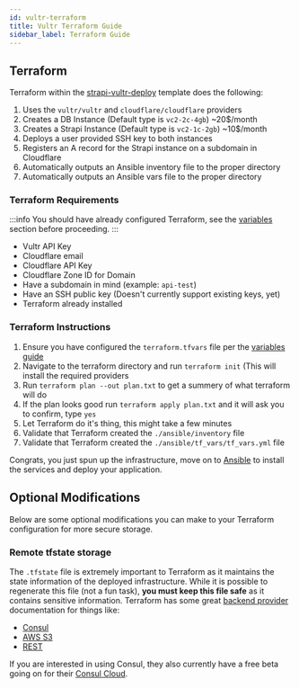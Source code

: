 ```yaml
---
id: vultr-terraform
title: Vultr Terraform Guide
sidebar_label: Terraform Guide
---
```


## Terraform

Terraform within the [strapi-vultr-deploy](https://github.com/derrickmehaffy/strapi-vultr-deploy) template does the following:

1. Uses the `vultr/vultr` and `cloudflare/cloudflare` providers
2. Creates a DB Instance (Default type is `vc2-2c-4gb`) ~20$/month
3. Creates a Strapi Instance (Default type is `vc2-1c-2gb`) ~10$/month
4. Deploys a user provided SSH key to both instances
5. Registers an A record for the Strapi instance on a subdomain in Cloudflare
6. Automatically outputs an Ansible inventory file to the proper directory
7. Automatically outputs an Ansible vars file to the proper directory

### Terraform Requirements

:::info
You should have already configured Terraform, see the [variables](./vultr-variables.md) section before proceeding.
:::

- Vultr API Key
- Cloudflare email
- Cloudflare API Key
- Cloudflare Zone ID for Domain
- Have a subdomain in mind (example: `api-test`)
- Have an SSH public key (Doesn't currently support existing keys, yet)
- Terraform already installed

### Terraform Instructions

1. Ensure you have configured the `terraform.tfvars` file per the [variables guide](./vultr-variables.md#terraform-variables)
2. Navigate to the terraform directory and run `terraform init` (This will install the required providers
3. Run `terraform plan --out plan.txt` to get a summery of what terraform will do
4. If the plan looks good run `terraform apply plan.txt` and it will ask you to confirm, type `yes`
5. Let Terraform do it's thing, this might take a few minutes
6. Validate that Terraform created the `./ansible/inventory` file
7. Validate that Terraform created the `./ansible/tf_vars/tf_vars.yml` file

Congrats, you just spun up the infrastructure, move on to [Ansible](./vultr-ansible.md) to install the services and deploy your application.

## Optional Modifications

Below are some optional modifications you can make to your Terraform configuration for more secure storage.

### Remote tfstate storage

The `.tfstate` file is extremely important to Terraform as it maintains the state information of the deployed infrastructure. While it is possible to regenerate this file (not a fun task), **you must keep this file safe** as it contains sensitive information. Terraform has some great [backend provider](https://www.terraform.io/docs/language/settings/backends/index.html) documentation for things like:

- [Consul](https://www.terraform.io/docs/language/settings/backends/consul.html)
- [AWS S3](https://www.terraform.io/docs/language/settings/backends/s3.html)
- [REST](https://www.terraform.io/docs/language/settings/backends/http.html)

If you are interested in using Consul, they also currently have a free beta going on for their [Consul Cloud](https://www.hashicorp.com/cloud-platform).
